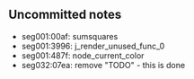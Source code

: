 ## Uncommitted notes

 - seg001:00af: sumsquares
 - seg001:3996: j_render_unused_func_0
 - seg001:487f: node_current_color
 - seg032:07ea: remove "TODO" - this is done


